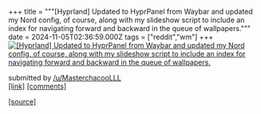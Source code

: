 +++
title = """[Hyprland] Updated to HyprPanel from Waybar and updated my Nord config, of course, along with my slideshow script to include an index for navigating forward and backward in the queue of wallpapers."""
date = 2024-11-05T02:36:59.000Z
tags = ["reddit","wm"]
+++
[![[Hyprland] Updated to HyprPanel from Waybar and updated my Nord config, of course, along with my slideshow script to include an index for navigating forward and backward in the queue of wallpapers.](https://external-preview.redd.it/NDJmZjhoNm10enlkMYrRrzrdjGLvPf8gbtyxjYXy7-xaXfdjWl35AVYVh-B0.png?width=640&crop=smart&auto=webp&s=0564a5655cafd668bab8e00883812f006f65f3df "[Hyprland] Updated to HyprPanel from Waybar and updated my Nord config, of course, along with my slideshow script to include an index for navigating forward and backward in the queue of wallpapers.")](https://www.reddit.com/r/unixporn/comments/1gjwjij/hyprland_updated_to_hyprpanel_from_waybar_and/)

submitted by [/u/MasterchacooLLL](https://www.reddit.com/user/MasterchacooLLL)  
[\[link\]](https://v.redd.it/bgcbwa6mtzyd1) [\[comments\]](https://www.reddit.com/r/unixporn/comments/1gjwjij/hyprland_updated_to_hyprpanel_from_waybar_and/)

[[source]](https://www.reddit.com/r/unixporn/comments/1gjwjij/hyprland_updated_to_hyprpanel_from_waybar_and/)
